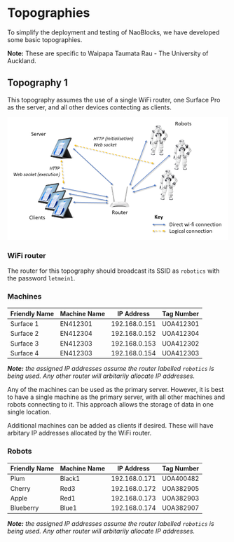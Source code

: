 # Topographies

To simplify the deployment and testing of NaoBlocks, we have developed some basic topographies. 

**Note:** These are specific to Waipapa Taumata Rau - The University of Auckland.

## Topography 1

This topography assumes the use of a single WiFi router, one Surface Pro as the server, and all other devices contecting as clients.

![Topography 1](Images/Topography01.png)

### WiFi router

The router for this topography should broadcast its SSID as `robotics` with the password `letmein1`.

### Machines

Friendly Name | Machine Name |IP Address | Tag Number
--- | --- | --- | ---
Surface 1 | EN412301 | 192.168.0.151 | UOA412301
Surface 2 | EN412304 | 192.168.0.152 | UOA412304
Surface 3 | EN412303 | 192.168.0.153 | UOA412302
Surface 4 | EN412303 | 192.168.0.154 | UOA412303

***Note:** the assigned IP addresses assume the router labelled `robotics` is being used. Any other router will arbitarily allocate IP addresses.*

Any of the machines can be used as the primary server. However, it is best to have a single machine as the primary server, with all other machines and robots connecting to it. This approach allows the storage of data in one single location.

Additional machines can be added as clients if desired. These will have arbitary IP addresses allocated by the WiFi router.

### Robots

Friendly Name | Machine Name | IP Address | Tag Number
--- | --- | --- | ---
Plum       | Black1 | 192.168.0.171 | UOA400482
Cherry     | Red3   | 192.168.0.172 | UOA382905
Apple      | Red1   | 192.168.0.173 | UOA382903
Blueberry  | Blue1  | 192.168.0.174 | UOA382907

***Note:** the assigned IP addresses assume the router labelled `robotics` is being used. Any other router will arbitarily allocate IP addresses.*
